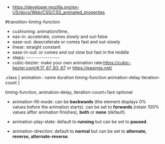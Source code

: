 - https://developer.mozilla.org/en-US/docs/Web/CSS/CSS_animated_properties

#transition-timing-function

- cushioning: animation/time,
- eas-in: accelerate, comes slowly and out-false
- ease-out: deaccelerate or comes fast and out-slowly
- linear: straight constant
- ease-in-out: or comes and out slow but fast in the middle
- steps: -----------------
- cubic-bezier: make your own animation rate:https://cubic-bezier.com/#.17,.67,.83,.67 or https://easings.net/

.class {
animation : name duration timing-function animation-delay iteration-count
}

timing-function, animation-delay, iteration-count=1are optional

- animation-fill-mode: can be **backwards** (the element displays 0% values before the animation starts). can be set to **forwards** (retain 100% values alfter animation finishes), **both** or **none** (default).

- animation-play-state: default to **running** but can be set to **paused**.

- animation-direction: default to **normal** but can be set to **alternate, reverse, alternate-reverse**.
